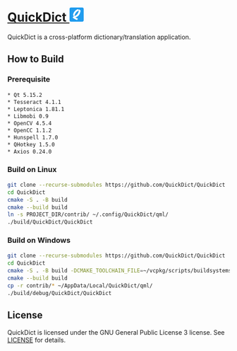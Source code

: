 # [QuickDict ![](resources/images/QuickDict-32x32.png)](https://github.com/QuickDict/QuickDict)

QuickDict is a cross-platform dictionary/translation application.

## How to Build
### Prerequisite
    * Qt 5.15.2
    * Tesseract 4.1.1
    * Leptonica 1.81.1
    * Libmobi 0.9
    * OpenCV 4.5.4
    * OpenCC 1.1.2
    * Hunspell 1.7.0
    * QHotkey 1.5.0
    * Axios 0.24.0

### Build on Linux
```sh
git clone --recurse-submodules https://github.com/QuickDict/QuickDict
cd QuickDict
cmake -S . -B build
cmake --build build
ln -s PROJECT_DIR/contrib/ ~/.config/QuickDict/qml/
./build/QuickDict/QuickDict
```

### Build on Windows
```sh
git clone --recurse-submodules https://github.com/QuickDict/QuickDict
cd QuickDict
cmake -S . -B build -DCMAKE_TOOLCHAIN_FILE=~/vcpkg/scripts/buildsystems/vcpkg.cmake -DOpenCV_DIR=/C/Program\ Files/opencv/build/
cmake --build build
cp -r contrib/* ~/AppData/Local/QuickDict/qml/
./build/debug/QuickDict/QuickDict
```

## License
QuickDict is licensed under the GNU General Public License 3 license. See [LICENSE](LICENSE) for details.
